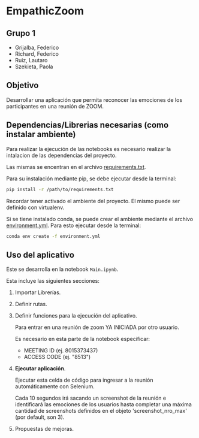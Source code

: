 # EmpathicZoom

## Grupo 1
* Grijalba, Federico
* Richard, Federico
* Ruiz, Lautaro
* Szekieta, Paola

## Objetivo
Desarrollar una aplicación que permita reconocer las emociones de los participantes en una reunión de ZOOM.

## Dependencias/Librerias necesarias (como instalar ambiente)
Para realizar la ejecución de las notebooks es necesario realizar la intalacion de las dependencias del proyecto.

Las mismas se encentran en el archivo [requirements.txt](./requirements.txt).

Para su instalación mediante pip, se debe ejecutar desde la terminal:
```sh
pip install -r /path/to/requirements.txt
```

Recordar tener activado el ambiente del proyecto. El mismo puede ser definido con virtualenv.

Si se tiene instalado conda, se puede crear el ambiente mediante el archivo [environment.yml](./environment.yml). Para esto ejecutar desde la terminal:
```sh
conda env create -f environment.yml
```

## Uso del aplicativo

Este se desarrolla en la notebook `Main.ipynb`. 

Esta incluye las siguientes secciones:

1. Importar Librerías.
2. Definir rutas.
3. Definir funciones para la ejecución del aplicativo.
    
    Para entrar en una reunión de zoom YA INICIADA por otro usuario.
    
    Es necesario en esta parte de la notebook especificar:
    * MEETING ID (ej. 8015373437)
    * ACCESS CODE (ej. "8513")
4. **Ejecutar aplicación**.
    
    Ejecutar esta celda de código para ingresar a la reunión automáticamente con Selenium.
    
    Cada 10 segundos irá sacando un screenshot de la reunión e identificará las emociones de los usuarios hasta completar una máxima cantidad de screenshots definidos en el objeto 'screenshot_nro_max' (por default, son 3).
5. Propuestas de mejoras.